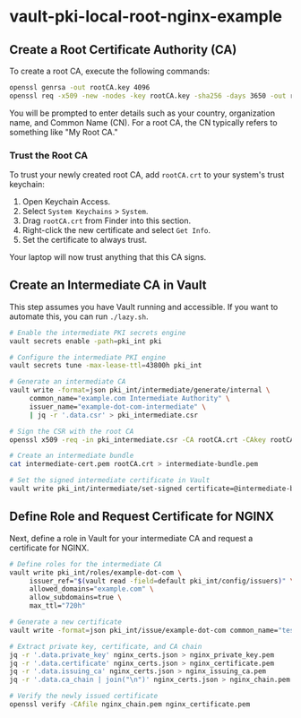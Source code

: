 # vault-pki-local-root-nginx-example

## Create a Root Certificate Authority (CA)
To create a root CA, execute the following commands:

```bash
openssl genrsa -out rootCA.key 4096
openssl req -x509 -new -nodes -key rootCA.key -sha256 -days 3650 -out rootCA.crt
```

You will be prompted to enter details such as your country, organization name, and Common Name (CN). For a root CA, the CN typically refers to something like "My Root CA."

### Trust the Root CA
To trust your newly created root CA, add `rootCA.crt` to your system's trust keychain:

1. Open Keychain Access.
2. Select `System Keychains` > `System`.
3. Drag `rootCA.crt` from Finder into this section.
4. Right-click the new certificate and select `Get Info`.
5. Set the certificate to always trust.

Your laptop will now trust anything that this CA signs.

## Create an Intermediate CA in Vault
This step assumes you have Vault running and accessible. If you want to automate this, you can run `./lazy.sh`.

```bash
# Enable the intermediate PKI secrets engine
vault secrets enable -path=pki_int pki

# Configure the intermediate PKI engine
vault secrets tune -max-lease-ttl=43800h pki_int

# Generate an intermediate CA
vault write -format=json pki_int/intermediate/generate/internal \
     common_name="example.com Intermediate Authority" \
     issuer_name="example-dot-com-intermediate" \
     | jq -r '.data.csr' > pki_intermediate.csr

# Sign the CSR with the root CA
openssl x509 -req -in pki_intermediate.csr -CA rootCA.crt -CAkey rootCA.key -CAcreateserial -out intermediate-cert.pem -days 3650 -sha256 -extfile ca-ext.cnf -extensions v3_ca

# Create an intermediate bundle
cat intermediate-cert.pem rootCA.crt > intermediate-bundle.pem

# Set the signed intermediate certificate in Vault
vault write pki_int/intermediate/set-signed certificate=@intermediate-bundle.pem
```

## Define Role and Request Certificate for NGINX
Next, define a role in Vault for your intermediate CA and request a certificate for NGINX.

```bash
# Define roles for the intermediate CA
vault write pki_int/roles/example-dot-com \
     issuer_ref="$(vault read -field=default pki_int/config/issuers)" \
     allowed_domains="example.com" \
     allow_subdomains=true \
     max_ttl="720h"

# Generate a new certificate
vault write -format=json pki_int/issue/example-dot-com common_name="test.example.com" ttl="24h" > nginx_certs.json

# Extract private key, certificate, and CA chain
jq -r '.data.private_key' nginx_certs.json > nginx_private_key.pem
jq -r '.data.certificate' nginx_certs.json > nginx_certificate.pem
jq -r '.data.issuing_ca' nginx_certs.json > nginx_issuing_ca.pem
jq -r '.data.ca_chain | join("\n")' nginx_certs.json > nginx_chain.pem

# Verify the newly issued certificate
openssl verify -CAfile nginx_chain.pem nginx_certificate.pem
```